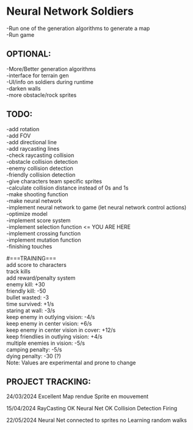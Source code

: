 # Neural Network Soldiers
 
-Run one of the generation algorithms to generate a map  
-Run game  
  
## OPTIONAL:
-More/Better generation algorithms  
-interface for terrain gen  
-UI/info on soldiers during runtime  
-darken walls  
-more obstacle/rock sprites  

## TODO:
-add rotation  
-add FOV  
-add directional line  
-add raycasting lines  
-check raycasting collision  			
	-obstacle collision detection  
	-enemy collision detection  
	-friendly collision detection  
-give characters team specific sprites  
-calculate collision distance instead of 0s and 1s  
-make shooting function  
-make neural network  
-implement neural network to game (let neural network control actions)  
-optimize model 	                                                    
-implement score system  
-implement selection function  <= YOU ARE HERE  
-implement crossing function  
-implement mutation function  
-finishing touches  

#===TRAINING===  
add score to characters  
track kills  
add reward/penalty system  
	enemy kill:				+30  
	friendly kill:				-50  
	bullet wasted:				-3  
	time survived:				+1/s  
	staring at wall:			-3/s  
	keep enemy in outlying vision:		-4/s  
	keep enemy in center vision:		+6/s  
	keep enemy in center vision in cover:	+12/s  
	keep friendlies in outlying vision:	+4/s  
	multiple enemies in vision:		-5/s  
	camping penalty:			-5/s  
	dying penalty:				-30 (?)  
Note: Values are experimental and prone to change  

## PROJECT TRACKING:

24/03/2024
Excellent
Map rendue
Sprite en mouvement 


15/04/2024
RayCasting OK
Neural Net OK
Collision Detection
Firing

22/05/2024
Neural Net connected to sprites
no Learning
random walks
